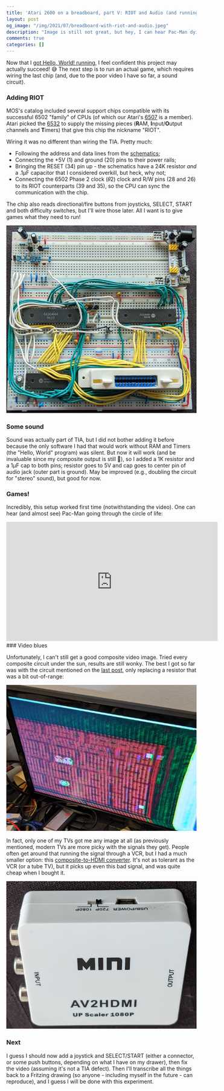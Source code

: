 ```yaml
---
title: 'Atari 2600 on a breadboard, part V: RIOT and Audio (and running actual games!)'
layout: post
og_image: "/img/2021/07/breadboard-with-riot-and-audio.jpeg"
description: "Image is still not great, but hey, I can hear Pac-Man dying \U0001F47B"
comments: true
categories: []
---
```


Now that I [got Hello, World! running](/archives/2021/07/atari-2600-on-a-breadboard-part-iv-clock-composite-video-hello-world/), I feel confident this project may actually succeed! 😅 The next step is to run an actual game, which requires wiring the last chip (and, due to the poor video I have so far, a sound circuit).

<!--more-->

### Adding RIOT
MOS's catalog included several support chips compatible with its successful 6502 "family" of CPUs (of which our Atari's [6507](https://en.wikipedia.org/wiki/MOS_Technology_6507) is a member). Atari picked the [6532](https://en.wikipedia.org/wiki/MOS_Technology_6532) to supply the missing pieces (**R**AM, **I**nput/**O**utput channels and **T**imers) that give this chip the nickname "RIOT".

Wiring it was no different than wiring the TIA. Pretty much:
- Following the address and data lines from the [schematics](/img/2021/06/schematics.jpg);
- Connecting the +5V (1) and ground (20) pins to their power rails;
- Bringing the RESET (34) pin up - the schematics have a 24K resistor _and_ a .1µF capacitor that I considered overkill, but heck, why not;
- Connecting the 6502 Phase 2 clock (𝜃2) clock and R/W pins (28 and 26) to its RIOT counterparts (39 and 35), so the CPU can sync the communication with the chip.

The chip also reads directional/fire buttons from joysticks, SELECT, START and both difficulty switches, but I'll wire those later. All I want is to give games what they need to run!

![](/img/2021/07/breadboard-with-riot-and-audio.jpeg)
### Some sound

Sound was actually part of TIA, but I did not bother adding it before because the only software I had that would work without RAM and Timers (the "Hello, World" program) was silent. But now it will work (and be invaluable since my composite output is still 💩), so I added a 1K resistor and a 1µF cap to both pins; resistor goes to 5V and cap goes to center pin of audio jack (outer part is ground). May be improved (e.g., doubling the circuit for "stereo" sound), but good for now.

### Games!
Incredibly, this setup worked first time (notwithstanding the video). One can hear (and almost see) Pac-Man going through the circle of life:

<iframe width="560" height="315" src="https://www.youtube.com/embed/Bag9FnKe2q0" title="YouTube video player" frameborder="0" allow="accelerometer; autoplay; clipboard-write; encrypted-media; gyroscope; picture-in-picture" allowfullscreen></iframe>
### Video blues

Unfortunately, I can't still get a good composite video image. Tried every composite circuit under the sun, results are still wonky. The best I got so far was with the circuit mentioned on the [last post](/archives/2021/07/atari-2600-on-a-breadboard-part-iv-clock-composite-video-hello-world/), only replacing a resistor that was a bit out-of-range:

![](/img/2021/07/pacman-so-so.jpg)

In fact, only one of my TVs got me any image at all (as previously mentioned, modern TVs are more picky with the signals they get). People often get around that running the signal through a VCR, but I had a much smaller option: this  [composite-to-HDMI converter](https://www.amazon.ca/Caxico-RCACVS-Composite-Converter-Blue-Ray/dp/B011E6GRPU). It's not as tolerant as the VCR (or a tube TV), but it picks up even this bad signal, and was quite cheap when I bought it.

![](/img/2021/07/upscaler.jpg)

### Next
I guess I should now add a joystick and SELECT/START (either a connector, or some push buttons, depending on what I have on my drawer), then fix the video (assuming it's not a TIA defect). Then I'll transcribe all the things back to a Fritzing drawing (so anyone - including myself in the future -  can reproduce), and I guess I will be done with this experiment.
